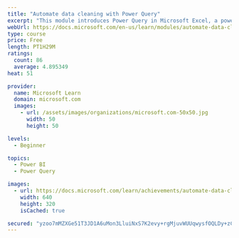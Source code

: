 ```yaml
---
title: "Automate data cleaning with Power Query"
excerpt: "This module introduces Power Query in Microsoft Excel, a powerful data connection, cleaning, and shaping technology that is a core part of the Microsoft modern analytics suite of business intelligence tools."
webUrl: https://docs.microsoft.com/en-us/learn/modules/automate-data-cleaning-power-query/
type: course
price: Free
length: PT1H29M
ratings:
  count: 86
  average: 4.895349
heat: 51

provider:
  name: Microsoft Learn
  domain: microsoft.com
  images:
    - url: /assets/images/organizations/microsoft.com-50x50.jpg
      width: 50
      height: 50

levels:
  - Beginner

topics:
  - Power BI
  - Power Query

images:
  - url: https://docs.microsoft.com/learn/achievements/automate-data-cleaning-power-query-social.png
    width: 640
    height: 320
    isCached: true

secured: "yzoo7mMZXGe51T3JD1A6uMon3LluiNxS7K2evy+rgMjuvWUUqwysfOQLDy+zCvwsLAI8FwWkHgOQhazviof0twzY5g/kAV3tuJDJDRD9LZa6NeYBbHyl78zUphV3UP4QAZ4s8ZyAEqWYH7Jx5gNeKUxZAR1MsykzOj9f7JpGf8tTyXu3ASL99kS6H1IzlA+QgA8nHA9iXRxamjqmFFu12vftrJZiL9DjdBRJcqG2xxhTUCnnZGmgI0/q4GudwJCo44YVaTNkVN5dp74mWBkvWniYMxuETdzTNEKPgE7rGKtINYUK84MoV7GUSG/7nVOabOQKNqER6cT1oY2MqTlLy57z4yhD7zgI64ELc65oBQs4I5H2b0njIhSCa4/ab+xjiuXLvKIna1nIpeRVFWOIV8BdV9XXE0h6os5zvG6Qaic=;PAAm4sZg71iU0yG3Ze1Y1A=="
---
```


